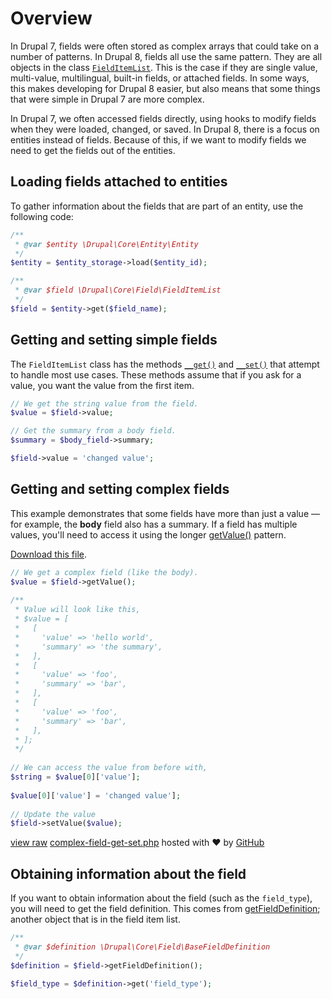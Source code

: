 <!--
{
"name" : "drupal-8-loading-and-editing-fields",
"version" : "0.0.1",
"title" : "Lesson 7.1 - Loading and editing fields",
"description" : "Loading and editing fields",
"freshnessDate" : 2015-12-11,
"homepage" : "https://docs.acquia.com/articles/drupal-8-loading-and-editing-fields",
"canonicalSource" : "https://docs.acquia.com/articles/drupal-8-loading-and-editing-fields",
"license" : "CC BY-SA"
}
-->

<!-- @section -->

# Overview

In Drupal 7, fields were often stored as complex arrays that could take on a number of patterns. In Drupal 8, fields all use the same pattern. They are all objects in the class [`FieldItemList`](https://api.drupal.org/api/drupal/core%21lib%21Drupal%21Core%21Field%21FieldItemList.php/class/FieldItemList/8). This is the case if they are single value, multi-value, multilingual, built-in fields, or attached fields. In some ways, this makes developing for Drupal 8 easier, but also means that some things that were simple in Drupal 7 are more complex.

In Drupal 7, we often accessed fields directly, using hooks to modify fields when they were loaded, changed, or saved. In Drupal 8, there is a focus on entities instead of fields. Because of this, if we want to modify fields we need to get the fields out of the entities.

<!-- @section -->

## Loading fields attached to entities

To gather information about the fields that are part of an entity, use the following code:

```php
/**
 * @var $entity \Drupal\Core\Entity\Entity
 */
$entity = $entity_storage->load($entity_id);

/**
 * @var $field \Drupal\Core\Field\FieldItemList
 */
$field = $entity->get($field_name);
```

<!-- @section -->

## Getting and setting simple fields

The `FieldItemList` class has the methods [`__get()`](https://api.drupal.org/api/drupal/core%21lib%21Drupal%21Core%21Field%21FieldItemList.php/function/FieldItemList%3A%3A__get/8) and [`__set()`](https://api.drupal.org/api/drupal/core%21lib%21Drupal%21Core%21Field%21FieldItemList.php/function/FieldItemList%3A%3A__set/8) that attempt to handle most use cases. These methods assume that if you ask for a value, you want the value from the first item.

```php
// We get the string value from the field.
$value = $field->value;

// Get the summary from a body field.
$summary = $body_field->summary;

$field->value = 'changed value';
```

<!-- @section -->

## Getting and setting complex fields

This example demonstrates that some fields have more than just a value — for example, the **body** field also has a summary. If a field has multiple values, you'll need to access it using the longer [getValue()](https://api.drupal.org/api/drupal/core%21lib%21Drupal%21Core%21Field%21FieldItemList.php/function/FieldItemList%3A%3AgetValue/8) pattern.

[Download this file](https://gist.github.com/acquialibrary/6d7b7aff228ce341f55f/archive/2d6d408853c562849266b7856fd0fc424574b112.zip).

```php
// We get a complex field (like the body).
$value = $field->getValue();
 
/**
 * Value will look like this,
 * $value = [
 *   [
 *     'value' => 'hello world',
 *     'summary' => 'the summary',
 *   ],
 *   [
 *     'value' => 'foo',
 *     'summary' => 'bar',
 *   ],
 *   [
 *     'value' => 'foo',
 *     'summary' => 'bar',
 *   ],
 * ];
 */
 
// We can access the value from before with,
$string = $value[0]['value'];
 
$value[0]['value'] = 'changed value'];
 
// Update the value
$field->setValue($value);
```
[view raw](https://gist.github.com/acquialibrary/6d7b7aff228ce341f55f/raw/2d6d408853c562849266b7856fd0fc424574b112/complex-field-get-set.php) [complex-field-get-set.php](https://gist.github.com/acquialibrary/6d7b7aff228ce341f55f#file-complex-field-get-set-php) hosted with ❤ by [GitHub](https://github.com)

<!-- @task, "text" : "Make sure you know how to get and set simple and complex field values of an entity." -->

<!-- @section -->

## Obtaining information about the field

If you want to obtain information about the field (such as the `field_type`), you will need to get the field definition. This comes from [getFieldDefinition](https://api.drupal.org/api/drupal/core%21lib%21Drupal%21Core%21Field%21FieldItemList.php/function/FieldItemList%3A%3AgetFieldDefinition/8); another object that is in the field item list.

```php
/**
 * @var $definition \Drupal\Core\Field\BaseFieldDefinition
 */
$definition = $field->getFieldDefinition();

$field_type = $definition->get('field_type');
```

<!-- @task, "text" : "Make sure you know how to get the definition of a field." -->
